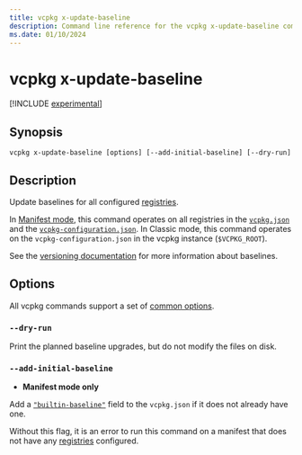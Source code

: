 ```yaml
---
title: vcpkg x-update-baseline
description: Command line reference for the vcpkg x-update-baseline command. Update baselines for all configured registries.
ms.date: 01/10/2024
---
```

# vcpkg x-update-baseline

[!INCLUDE [experimental](../../includes/experimental.md)]

## Synopsis

```console
vcpkg x-update-baseline [options] [--add-initial-baseline] [--dry-run]
```

## Description

Update baselines for all configured [registries](../reference/vcpkg-configuration-json.md#registries).

In [Manifest mode](../users/manifests.md), this command operates on all registries in the [`vcpkg.json`](../reference/vcpkg-json.md) and the [`vcpkg-configuration.json`](../reference/vcpkg-configuration-json.md). In Classic mode, this command operates on the `vcpkg-configuration.json` in the vcpkg instance (`$VCPKG_ROOT`).

See the [versioning documentation](../users/versioning.md#baselines) for more information about baselines.

## Options

All vcpkg commands support a set of [common options](common-options.md).

### `--dry-run`

Print the planned baseline upgrades, but do not modify the files on disk.

### <a name="add-initial-baseline"></a> `--add-initial-baseline`

- **Manifest mode only**

Add a [`"builtin-baseline"`](../reference/vcpkg-json.md#builtin-baseline) field to the `vcpkg.json` if it does not already have one.

Without this flag, it is an error to run this command on a manifest that does not have any [registries](../reference/vcpkg-configuration-json.md#registries) configured.
